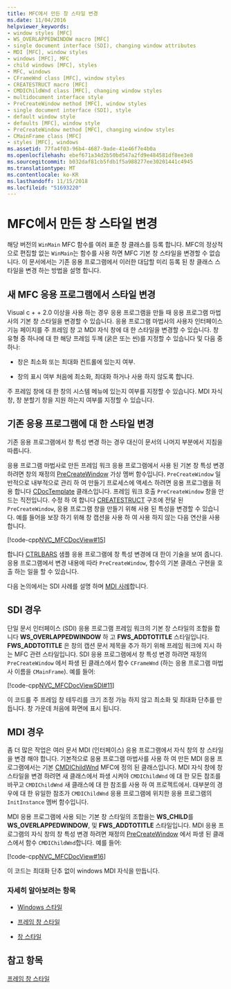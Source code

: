 ```yaml
---
title: MFC에서 만든 창 스타일 변경
ms.date: 11/04/2016
helpviewer_keywords:
- window styles [MFC]
- WS_OVERLAPPEDWINDOW macro [MFC]
- single document interface (SDI), changing window attributes
- MDI [MFC], window styles
- windows [MFC], MFC
- child windows [MFC], styles
- MFC, windows
- CFrameWnd class [MFC], window styles
- CREATESTRUCT macro [MFC]
- CMDIChildWnd class [MFC], changing window styles
- multidocument interface style
- PreCreateWindow method [MFC], window styles
- single document interface (SDI), style
- default window style
- defaults [MFC], window style
- PreCreateWindow method [MFC], changing window styles
- CMainFrame class [MFC]
- styles [MFC], windows
ms.assetid: 77fa4f03-96b4-4687-9ade-41e46f7e4b0a
ms.openlocfilehash: ebef671a34d2b50bd547a2fd9e484581df8ee3e8
ms.sourcegitcommit: b032daf81cb5fdb1f5a988277ee30201441c4945
ms.translationtype: MT
ms.contentlocale: ko-KR
ms.lasthandoff: 11/15/2018
ms.locfileid: "51693220"
---
```

# <a name="changing-the-styles-of-a-window-created-by-mfc"></a>MFC에서 만든 창 스타일 변경

해당 버전의 `WinMain` MFC 함수를 여러 표준 창 클래스를 등록 합니다. MFC의 정상적으로 편집할 없는 `WinMain`는 함수를 사용 하면 MFC 기본 창 스타일을 변경할 수 없습니다. 이 문서에서는 기존 응용 프로그램에서 이러한 대답할 미리 등록 된 창 클래스 스타일을 변경 하는 방법을 설명 합니다.

##  <a name="_core_changing_styles_in_a_new_mfc_application"></a> 새 MFC 응용 프로그램에서 스타일 변경

Visual c + + 2.0 이상을 사용 하는 경우 응용 프로그램을 만들 때 응용 프로그램 마법사의 기본 창 스타일을 변경할 수 있습니다. 응용 프로그램 마법사의 사용자 인터페이스 기능 페이지를 주 프레임 창 고 MDI 자식 창에 대 한 스타일을 변경할 수 있습니다. 창 유형 중 하나에 대 한 해당 프레임 두께 (굵은 또는 씬)를 지정할 수 있습니다 및 다음 중 하나:

- 창은 최소화 또는 최대화 컨트롤에 있는지 여부.

- 창의 표시 여부 처음에 최소화, 최대화 하거나 사용 하지 않도록 합니다.

주 프레임 창에 대 한 창의 시스템 메뉴에 있는지 여부를 지정할 수 있습니다. MDI 자식 창, 창 분할기 창을 지원 하는지 여부를 지정할 수 있습니다.

##  <a name="_core_changing_styles_in_an_existing_application"></a> 기존 응용 프로그램에 대 한 스타일 변경

기존 응용 프로그램에서 창 특성 변경 하는 경우 대신이 문서의 나머지 부분에서 지침을 따릅니다.

응용 프로그램 마법사로 만든 프레임 워크 응용 프로그램에서 사용 된 기본 창 특성 변경 하려면 창의 재정의 [PreCreateWindow](../mfc/reference/cwnd-class.md#precreatewindow) 가상 멤버 함수입니다. `PreCreateWindow` 일반적으로 내부적으로 관리 하 여 만들기 프로세스에 액세스 하려면 응용 프로그램을 허용 합니다 [CDocTemplate](../mfc/reference/cdoctemplate-class.md) 클래스입니다. 프레임 워크 호출 `PreCreateWindow` 창을 만드는 직전입니다. 수정 하 여 합니다 [CREATESTRUCT](../mfc/reference/createstruct-structure.md) 구조에 전달 된 `PreCreateWindow`, 응용 프로그램 창을 만들기 위해 사용 된 특성을 변경할 수 있습니다. 예를 들어을 보장 하기 위해 창 캡션을 사용 하 여 사용 하지 않는 다음 연산을 사용 합니다.

[!code-cpp[NVC_MFCDocView#15](../mfc/codesnippet/cpp/changing-the-styles-of-a-window-created-by-mfc_1.cpp)]

합니다 [CTRLBARS](../visual-cpp-samples.md) 샘플 응용 프로그램에 창 특성 변경에 대 한이 기술을 보여 줍니다. 응용 프로그램에서 변경 내용에 따라 `PreCreateWindow`, 함수의 기본 클래스 구현을 호출 하는 일을 할 수 있습니다.

다음 논의에서는 SDI 사례를 설명 하며 [MDI 사례](#_core_the_mdi_case)합니다.

##  <a name="_core_the_sdi_case"></a> SDI 경우

단일 문서 인터페이스 (SDI) 응용 프로그램 프레임 워크의 기본 창 스타일의 조합을 합니다 **WS_OVERLAPPEDWINDOW** 하 고 **FWS_ADDTOTITLE** 스타일입니다. **FWS_ADDTOTITLE** 은 창의 캡션 문서 제목을 추가 하기 위해 프레임 워크에 지시 하는 MFC 관련 스타일입니다. SDI 응용 프로그램에서 창 특성 변경 하려면 재정의 `PreCreateWindow` 에서 파생 된 클래스에서 함수 `CFrameWnd` (하는 응용 프로그램 마법사 이름을 `CMainFrame`). 예를 들어:

[!code-cpp[NVC_MFCDocViewSDI#11](../mfc/codesnippet/cpp/changing-the-styles-of-a-window-created-by-mfc_2.cpp)]

이 코드를 주 프레임 창 테두리를 크기 조정 가능 하지 않고 최소화 및 최대화 단추를 만듭니다. 창 가운데 처음에 화면에 표시 됩니다.

##  <a name="_core_the_mdi_case"></a> MDI 경우

좀 더 많은 작업은 여러 문서 MDI (인터페이스) 응용 프로그램에서 자식 창의 창 스타일을 변경 해야 합니다. 기본적으로 응용 프로그램 마법사를 사용 하 여 만든 MDI 응용 프로그램에서는 기본 [CMDIChildWnd](../mfc/reference/cmdichildwnd-class.md) MFC에 정의 된 클래스입니다. MDI 자식 창에 창 스타일을 변경 하려면 새 클래스에서 파생 시켜야 `CMDIChildWnd` 에 대 한 모든 참조를 바꾸고 `CMDIChildWnd` 새 클래스에 대 한 참조를 사용 하 여 프로젝트에서. 대부분의 경우에 대 한 유일한 참조가 `CMDIChildWnd` 응용 프로그램에 위치한 응용 프로그램의 `InitInstance` 멤버 함수입니다.

MDI 응용 프로그램에 사용 되는 기본 창 스타일의 조합을는 **WS_CHILD**를 **WS_OVERLAPPEDWINDOW**, 및 **FWS_ADDTOTITLE** 스타일입니다. MDI 응용 프로그램의 자식 창의 창 특성 변경 하려면 재정의 [PreCreateWindow](../mfc/reference/cwnd-class.md#precreatewindow) 에서 파생 된 클래스에서 함수 `CMDIChildWnd`합니다. 예를 들어:

[!code-cpp[NVC_MFCDocView#16](../mfc/codesnippet/cpp/changing-the-styles-of-a-window-created-by-mfc_3.cpp)]

이 코드는 최대화 단추 없이 windows MDI 자식을 만듭니다.

### <a name="what-do-you-want-to-know-more-about"></a>자세히 알아보려는 항목

- [Windows 스타일](../mfc/reference/styles-used-by-mfc.md#window-styles)

- [프레임 창 스타일](../mfc/frame-window-styles-cpp.md)

- [창 스타일](/windows/desktop/winmsg/window-styles)

## <a name="see-also"></a>참고 항목

[프레임 창 스타일](../mfc/frame-window-styles-cpp.md)

